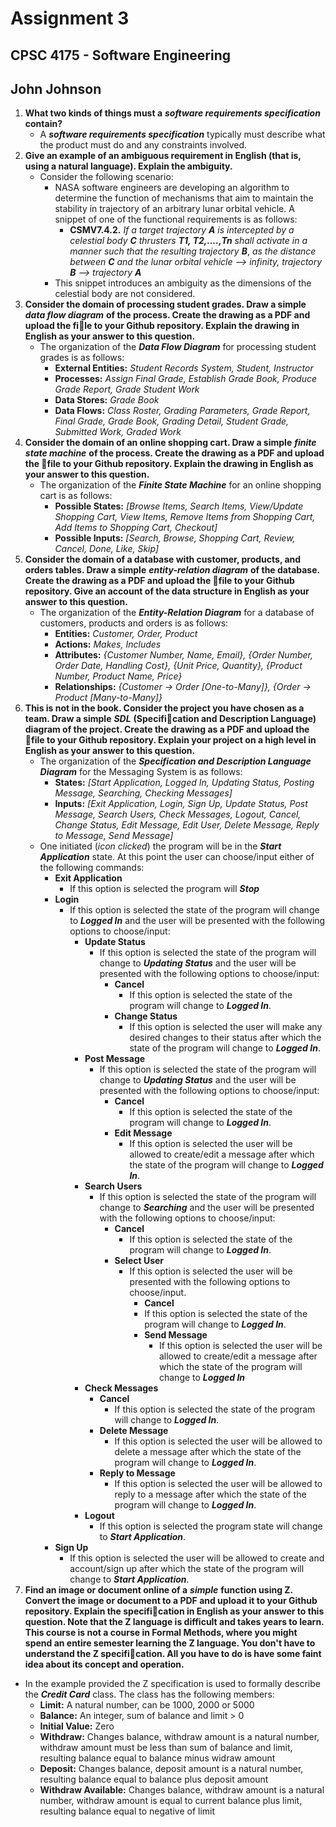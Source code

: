 # Assignment 3
## CPSC 4175 - Software Engineering
## John Johnson

1. __What two kinds of things must a__ ___software requirements specification___ __contain?__
    - A ___software requirements specification___ typically must describe what the product must do and any constraints involved.
2. __Give an example of an ambiguous requirement in English (that is, using a natural language). Explain the ambiguity.__
    - Consider the following scenario:
        - NASA software engineers are developing an algorithm to determine the function of mechanisms that aim to maintain the stability in trajectory of an arbitrary lunar orbital vehicle. A snippet of one of the functional requirements is as follows:
          - __CSMV7.4.2.__ _If a target trajectory_ ___A___ _is intercepted by a celestial body_ ___C___ _thrusters_ ___T1, T2,....,Tn___ _shall activate in a manner such that the resulting trajectory_ ___B___, _as the distance between_ ___C___ _and the lunar orbital vehicle --> infinity, trajectory_ ___B___ _--> trajectory_ ___A___
        - This snippet introduces an ambiguity as the dimensions of the celestial body are not considered.
3. __Consider the domain of processing student grades. Draw a simple__ ___data flow diagram___ __of the process. Create the drawing as a PDF and upload the file to your Github repository. Explain the drawing in English as your answer to this question.__
    - The organization of the ___Data Flow Diagram___ for processing student grades is as follows:
      - __External Entities:__ _Student Records System, Student, Instructor_
      - __Processes:__ _Assign Final Grade, Establish Grade Book, Produce Grade Report, Grade Student Work_
      - __Data Stores:__ _Grade Book_
      - __Data Flows:__ _Class Roster, Grading Parameters, Grade Report, Final Grade, Grade Book, Grading Detail, Student Grade, Submitted Work, Graded Work_
4. __Consider the domain of an online shopping cart. Draw a simple__ ___finite state machine___ __of the process. Create the drawing as a PDF and upload the file to your Github repository. Explain the drawing in English as your answer to this question.__
    - The organization of the ___Finite State Machine___ for an online shopping cart is as follows:
        - __Possible States:__ _[Browse Items, Search Items, View/Update Shopping Cart, View Items, Remove Items from Shopping Cart, Add Items to Shopping Cart, Checkout]_
        - __Possible Inputs:__ _[Search, Browse, Shopping Cart, Review, Cancel, Done, Like, Skip]_
5. __Consider the domain of a database with customer, products, and orders tables. Draw a simple__ ___entity-relation diagram___ __of the database. Create the drawing as a PDF and upload the file to your Github repository. Give an account of the data structure in English as your answer to this question.__
    - The organization of the ___Entity-Relation Diagram___ for a database of customers, products and orders is as follows:
      - __Entities:__ _Customer, Order, Product_
      - __Actions:__ _Makes, Includes_
      - __Attributes:__ _{Customer Number, Name, Email}, {Order Number, Order Date, Handling Cost}, {Unit Price, Quantity}, {Product Number, Product Name, Price}_
      - __Relationships:__ _{Customer -> Order [One-to-Many]}, {Order -> Product [Many-to-Many]}_
6. __This is not in the book. Consider the project you have chosen as a team. Draw a simple__ ___SDL___ __(Specification and Description Language) diagram of the project. Create the drawing as a PDF and upload the file to your Github repository. Explain your project on a high level in English as your answer to this question.__
    - The organization of the ___Specification and Description Language Diagram___ for the Messaging System is as follows:
      - __States:__ _[Start Application, Logged In, Updating Status, Posting Message, Searching, Checking Messages]_
      - __Inputs:__ _[Exit Application, Login, Sign Up, Update Status, Post Message, Search Users, Check Messages, Logout, Cancel, Change Status, Edit Message, Edit User, Delete Message, Reply to Message, Send Message]_
    - One initiated (_icon clicked_) the program will be in the ___Start Application___ state. At this point the user can choose/input either of the following commands:
      - __Exit Application__
          - If this option is selected the program will ___Stop___
      - __Login__
          - If this option is selected the state of the program will change to ___Logged In___ and the user will be presented with the following options to choose/input:
              - __Update Status__
                - If this option is selected the state of the program will change to ___Updating Status___ and the user will be presented with the following options to choose/input:
                    - __Cancel__
                      - If this option is selected the state of the program will change to ___Logged In___.
                    - __Change Status__
                      - If this option is selected the user will make any desired changes to their status after which the state of the program will change to ___Logged In___.
              - __Post Message__
                - If this option is selected the state of the program will change to ___Updating Status___ and the user will be presented with the following options to choose/input:
                  - __Cancel__
                    - If this option is selected the state of the program will change to ___Logged In___.
                  - __Edit Message__
                    - If this option is selected the user will be allowed to create/edit a message after which the state of the program will change to ___Logged In___.
              - __Search Users__
                - If this option is selected the state of the program will change to ___Searching___ and the user will be presented with the following options to choose/input:
                  - __Cancel__
                    - If this option is selected the state of the program will change to ___Logged In___.
                  - __Select User__
                    - If this option is selected the user will be presented with the following options to choose/input.
                      - __Cancel__
                      - If this option is selected the state of the program will change to ___Logged In___.
                      - __Send Message__
                        - If this option is selected the user will be allowed to create/edit a message after which the state of the program will change to ___Logged In___
              - __Check Messages__
                - __Cancel__
                  - If this option is selected the state of the program will change to ___Logged In___.
                - __Delete Message__
                  - If this option is selected the user will be allowed to delete a message after which the state of the program will change to ___Logged In___.
                - __Reply to Message__
                  - If this option is selected the user will be allowed to reply to a message after which the state of the program will change to ___Logged In___.
              - __Logout__
                - If this option is selected the program state will change to ___Start Application___.
      - __Sign Up__
        - If this option is selected the user will be allowed to create and account/sign up after which the state of the program will change to ___Start Application___.
7. __Find an image or document online of a__ ___simple___ __function using Z. Convert the image or document to a PDF and upload it to your Github repository. Explain the specification in English as your answer to this question. Note that the Z language is difficult and takes years to learn. This course is not a course in Formal Methods, where you might spend an entire semester learning the Z language. You don't have to understand the Z specification. All you have to do is have some faint idea about its concept and operation.__
  - In the example provided the Z specification is used to formally describe the ___Credit Card___ class. The class has the following members:
    - __Limit:__ A natural number, can be 1000, 2000 or 5000
    - __Balance:__ An integer, sum of balance and limit > 0
    - __Initial Value:__ Zero
    - __Withdraw:__ Changes balance, withdraw amount is a natural number, withdraw amount must be less than sum of balance and limit, resulting balance equal to balance minus widraw amount
    - __Deposit:__ Changes balance, deposit amount is a natural number, resulting balance equal to balance plus deposit amount
    - __Withdraw Available:__ Changes balance, withdraw amount is a natural number, withdraw amount is equal to current balance plus limit, resulting balance equal to negative of limit
